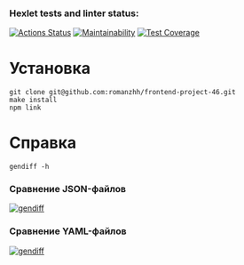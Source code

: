 ### Hexlet tests and linter status:
[![Actions Status](https://github.com/romanzhh/frontend-project-46/workflows/hexlet-check/badge.svg)](https://github.com/romanzhh/frontend-project-46/actions)
[![Maintainability](https://api.codeclimate.com/v1/badges/e90dff7c66271c82394f/maintainability)](https://codeclimate.com/github/romanzhh/frontend-project-46/maintainability)
[![Test Coverage](https://api.codeclimate.com/v1/badges/e90dff7c66271c82394f/test_coverage)](https://codeclimate.com/github/romanzhh/frontend-project-46/test_coverage)

<h1>Установка</h1>

```
git clone git@github.com:romanzhh/frontend-project-46.git
make install
npm link
```

<h1>Справка</h1>

```
gendiff -h
```

<h3>Сравнение JSON-файлов</h3>

[![gendiff](https://asciinema.org/a/OXC5zjtMgUYFkfF0h7B6ednfe.svg)](https://asciinema.org/a/OXC5zjtMgUYFkfF0h7B6ednfe)

<h3>Сравнение YAML-файлов</h3>

[![gendiff](https://asciinema.org/a/DhgtNtzEwivsTPOZ8rPcqxl3o.svg)](https://asciinema.org/a/DhgtNtzEwivsTPOZ8rPcqxl3o)
